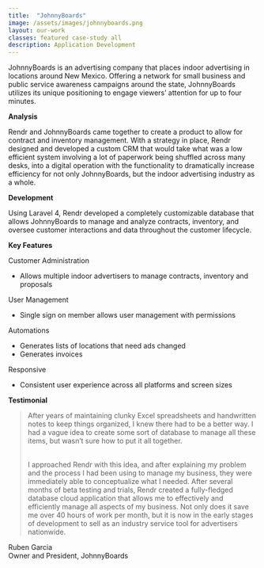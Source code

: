 ```yaml
---
title:  "JohnnyBoards"
image: /assets/images/johnnyboards.png
layout: our-work
classes: featured case-study all
description: Application Development
---
```

JohnnyBoards is an advertising company that places indoor advertising in locations around New Mexico. Offering a network for small business and public service awareness campaigns around the state, JohnnyBoards utilizes its unique positioning to engage viewers’ attention for up to four minutes. 

**Analysis**

Rendr and JohnnyBoards came together to create a product to allow for contract and inventory management.  With a strategy in place, Rendr designed and developed a custom CRM that would take what was a low efficient system involving a lot of paperwork being shuffled across many desks, into a digital operation with the functionality to dramatically increase efficiency for not only JohnnyBoards, but the indoor advertising industry as a whole. 

**Development**

Using Laravel 4, Rendr developed a completely customizable database that allows JohnnyBoards to manage and analyze contracts, inventory, and oversee customer interactions and data throughout the customer lifecycle. 

**Key Features**

Customer Administration

- Allows multiple indoor advertisers to manage contracts, inventory and proposals

User Management

- Single sign on member allows user management with permissions

Automations

- Generates lists of locations that need ads changed
- Generates invoices

Responsive

- Consistent user experience across all platforms and screen sizes

**Testimonial**

<blockquote>After years of maintaining clunky Excel spreadsheets and handwritten notes to keep things organized, I knew there had to be a better way. I had a vague idea to create some sort of database to manage all these items, but wasn’t sure how to put it all together.<br><br>

I approached Rendr with this idea, and after explaining my problem and the process I had been using to manage my business, they were immediately able to conceptualize what I needed. After several months of beta testing and trials, Rendr created a fully-fledged database cloud application that allows me to effectively and efficiently manage all aspects of my business. Not only does it save me over 40 hours of work per month, but it is now in the early stages of development to sell as an industry service tool for advertisers nationwide.</blockquote>

<p class="center-text">Ruben Garcia<br>
Owner and President, JohnnyBoards</p>
